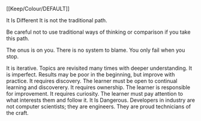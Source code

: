 [[Keep/Colour/DEFAULT]] 

It Is Different
It is not the traditional path.

Be careful not to use traditional ways of thinking or comparison if you take this path.

The onus is on you. There is no system to blame. You only fail when you stop.

It is iterative. Topics are revisited many times with deeper understanding.
It is imperfect. Results may be poor in the beginning, but improve with practice.
It requires discovery. The learner must be open to continual learning and discoverery.
It requires ownership. The learner is responsible for improvement.
It requires curiosity. The learner must pay attention to what interests them and follow it.
It Is Dangerous.
Developers in industry are not computer scientists; they are engineers. They are proud technicians of the craft.

